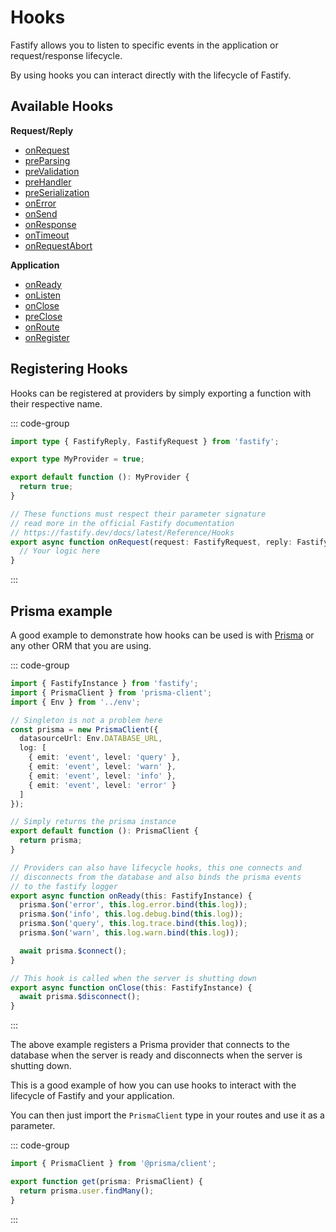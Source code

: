 # Hooks

Fastify allows you to listen to specific events in the application or
request/response lifecycle.

By using hooks you can interact directly with the lifecycle of Fastify.

## Available Hooks

**Request/Reply**

- [onRequest](https://fastify.dev/docs/latest/Reference/Hooks/#onrequest)
- [preParsing](https://fastify.dev/docs/latest/Reference/Hooks/#preparsing)
- [preValidation](https://fastify.dev/docs/latest/Reference/Hooks/#prevalidation)
- [preHandler](https://fastify.dev/docs/latest/Reference/Hooks/#prevalidation)
- [preSerialization](https://fastify.dev/docs/latest/Reference/Hooks/#prevalidation)
- [onError](https://fastify.dev/docs/latest/Reference/Hooks/#prevalidation)
- [onSend](https://fastify.dev/docs/latest/Reference/Hooks/#prevalidation)
- [onResponse](https://fastify.dev/docs/latest/Reference/Hooks/#prevalidation)
- [onTimeout](https://fastify.dev/docs/latest/Reference/Hooks/#prevalidation)
- [onRequestAbort](https://fastify.dev/docs/latest/Reference/Hooks/#prevalidation)

**Application**

- [onReady](https://fastify.dev/docs/latest/Reference/Hooks/#prevalidation)
- [onListen](https://fastify.dev/docs/latest/Reference/Hooks/#prevalidation)
- [onClose](https://fastify.dev/docs/latest/Reference/Hooks/#prevalidation)
- [preClose](https://fastify.dev/docs/latest/Reference/Hooks/#prevalidation)
- [onRoute](https://fastify.dev/docs/latest/Reference/Hooks/#prevalidation)
- [onRegister](https://fastify.dev/docs/latest/Reference/Hooks/#prevalidation)

## Registering Hooks

Hooks can be registered at providers by simply exporting a function with their
respective name.

::: code-group

```ts [src/providers/hooks.ts]
import type { FastifyReply, FastifyRequest } from 'fastify';

export type MyProvider = true;

export default function (): MyProvider {
  return true;
}

// These functions must respect their parameter signature
// read more in the official Fastify documentation
// https://fastify.dev/docs/latest/Reference/Hooks
export async function onRequest(request: FastifyRequest, reply: FastifyReply) {
  // Your logic here
}
```

:::

## Prisma example

A good example to demonstrate how hooks can be used is with
[Prisma](https://www.prisma.io/) or any other ORM that you are using.

::: code-group

```ts [src/providers/prisma.ts]
import { FastifyInstance } from 'fastify';
import { PrismaClient } from 'prisma-client';
import { Env } from '../env';

// Singleton is not a problem here
const prisma = new PrismaClient({
  datasourceUrl: Env.DATABASE_URL,
  log: [
    { emit: 'event', level: 'query' },
    { emit: 'event', level: 'warn' },
    { emit: 'event', level: 'info' },
    { emit: 'event', level: 'error' }
  ]
});

// Simply returns the prisma instance
export default function (): PrismaClient {
  return prisma;
}

// Providers can also have lifecycle hooks, this one connects and
// disconnects from the database and also binds the prisma events
// to the fastify logger
export async function onReady(this: FastifyInstance) {
  prisma.$on('error', this.log.error.bind(this.log));
  prisma.$on('info', this.log.debug.bind(this.log));
  prisma.$on('query', this.log.trace.bind(this.log));
  prisma.$on('warn', this.log.warn.bind(this.log));

  await prisma.$connect();
}

// This hook is called when the server is shutting down
export async function onClose(this: FastifyInstance) {
  await prisma.$disconnect();
}
```

:::

The above example registers a Prisma provider that connects to the database when
the server is ready and disconnects when the server is shutting down.

This is a good example of how you can use hooks to interact with the lifecycle
of Fastify and your application.

You can then just import the `PrismaClient` type in your routes and use it as a
parameter.

::: code-group

```ts [src/routes/index.ts]
import { PrismaClient } from '@prisma/client';

export function get(prisma: PrismaClient) {
  return prisma.user.findMany();
}
```

:::
